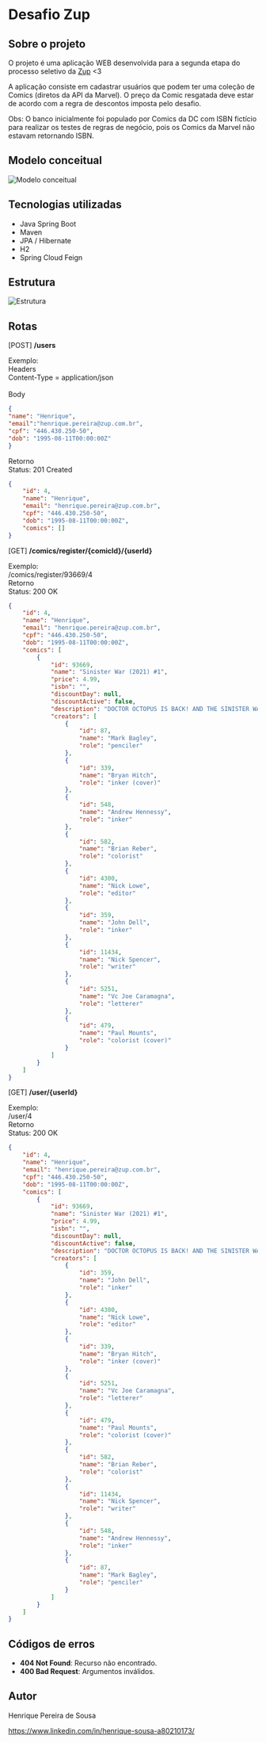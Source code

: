 # Desafio Zup

## Sobre o projeto

O projeto é uma aplicação WEB desenvolvida para a segunda etapa do processo seletivo da <a href="https://www.zup.com.br/">Zup</a> <3

A aplicação consiste em cadastrar usuários que podem ter uma coleção de Comics (diretos da API da Marvel). O preço da Comic resgatada deve estar de acordo com a regra de descontos imposta pelo desafio.

Obs: O banco inicialmente foi populado por Comics da DC com ISBN fictício para realizar os testes de regras de negócio, pois os Comics da Marvel não estavam retornando ISBN.

## Modelo conceitual

![Modelo conceitual](https://i.imgur.com/2p9l5af.png)

## Tecnologias utilizadas

- Java Spring Boot
- Maven
- JPA / Hibernate
- H2
- Spring Cloud Feign

## Estrutura

![Estrutura](https://i.imgur.com/6WXLc6f.png)

## Rotas
[POST]
<b>/users</b>

Exemplo:<br>
Headers<br>
Content-Type = application/json<br><br>
Body
``` json
{
"name": "Henrique", 
"email":"henrique.pereira@zup.com.br", 
"cpf": "446.430.250-50", 
"dob": "1995-08-11T00:00:00Z"
}
```
Retorno<br>
Status: 201 Created
``` json
{
    "id": 4,
    "name": "Henrique",
    "email": "henrique.pereira@zup.com.br",
    "cpf": "446.430.250-50",
    "dob": "1995-08-11T00:00:00Z",
    "comics": []
}
```


[GET]
<b>/comics/register/{comicId}/{userId}</b> <br>

Exemplo:<br>
/comics/register/93669/4 <br>
Retorno <br>
Status: 200 OK
``` json
{
    "id": 4,
    "name": "Henrique",
    "email": "henrique.pereira@zup.com.br",
    "cpf": "446.430.250-50",
    "dob": "1995-08-11T00:00:00Z",
    "comics": [
        {
            "id": 93669,
            "name": "Sinister War (2021) #1",
            "price": 4.99,
            "isbn": "",
            "discountDay": null,
            "discountActive": false,
            "description": "DOCTOR OCTOPUS IS BACK! AND THE SINISTER WAR HAS BEGUN! Ock’s got a new Sinister Six and if you think he’s thought big in the past, think again. What Ock DOESN’T know is that the VULTURE has a sextet of his own: THE SAVAGE SIX! It’s an all-out WAR between two of the greatest villains in the Marvel Universe, and the only person they hate more than each other is SPIDER-MAN! Spidey’s in deep trouble with the toughest battle that he’s ever faced. Nick Spencer and Mark Bagley team up for this epic Spider-Man story guaranteed to shock readers everywhere! ",
            "creators": [
                {
                    "id": 87,
                    "name": "Mark Bagley",
                    "role": "penciler"
                },
                {
                    "id": 339,
                    "name": "Bryan Hitch",
                    "role": "inker (cover)"
                },
                {
                    "id": 548,
                    "name": "Andrew Hennessy",
                    "role": "inker"
                },
                {
                    "id": 582,
                    "name": "Brian Reber",
                    "role": "colorist"
                },
                {
                    "id": 4300,
                    "name": "Nick Lowe",
                    "role": "editor"
                },
                {
                    "id": 359,
                    "name": "John Dell",
                    "role": "inker"
                },
                {
                    "id": 11434,
                    "name": "Nick Spencer",
                    "role": "writer"
                },
                {
                    "id": 5251,
                    "name": "Vc Joe Caramagna",
                    "role": "letterer"
                },
                {
                    "id": 479,
                    "name": "Paul Mounts",
                    "role": "colorist (cover)"
                }
            ]
        }
    ]
}
```


[GET]
<b>/user/{userId}</b> <br>

Exemplo:<br>
/user/4 <br>
Retorno<br>
Status: 200 OK
``` json
{
    "id": 4,
    "name": "Henrique",
    "email": "henrique.pereira@zup.com.br",
    "cpf": "446.430.250-50",
    "dob": "1995-08-11T00:00:00Z",
    "comics": [
        {
            "id": 93669,
            "name": "Sinister War (2021) #1",
            "price": 4.99,
            "isbn": "",
            "discountDay": null,
            "discountActive": false,
            "description": "DOCTOR OCTOPUS IS BACK! AND THE SINISTER WAR HAS BEGUN! Ock’s got a new Sinister Six and if you think he’s thought big in the past, think again. What Ock DOESN’T know is that the VULTURE has a sextet of his own: THE SAVAGE SIX! It’s an all-out WAR between two of the greatest villains in the Marvel Universe, and the only person they hate more than each other is SPIDER-MAN! Spidey’s in deep trouble with the toughest battle that he’s ever faced. Nick Spencer and Mark Bagley team up for this epic Spider-Man story guaranteed to shock readers everywhere! ",
            "creators": [
                {
                    "id": 359,
                    "name": "John Dell",
                    "role": "inker"
                },
                {
                    "id": 4300,
                    "name": "Nick Lowe",
                    "role": "editor"
                },
                {
                    "id": 339,
                    "name": "Bryan Hitch",
                    "role": "inker (cover)"
                },
                {
                    "id": 5251,
                    "name": "Vc Joe Caramagna",
                    "role": "letterer"
                },
                {
                    "id": 479,
                    "name": "Paul Mounts",
                    "role": "colorist (cover)"
                },
                {
                    "id": 582,
                    "name": "Brian Reber",
                    "role": "colorist"
                },
                {
                    "id": 11434,
                    "name": "Nick Spencer",
                    "role": "writer"
                },
                {
                    "id": 548,
                    "name": "Andrew Hennessy",
                    "role": "inker"
                },
                {
                    "id": 87,
                    "name": "Mark Bagley",
                    "role": "penciler"
                }
            ]
        }
    ]
}
```
## Códigos de erros

- <b>404 Not Found</b>: Recurso não encontrado.
- <b>400 Bad Request</b>: Argumentos inválidos. 



## Autor
Henrique Pereira de Sousa

https://www.linkedin.com/in/henrique-sousa-a80210173/
